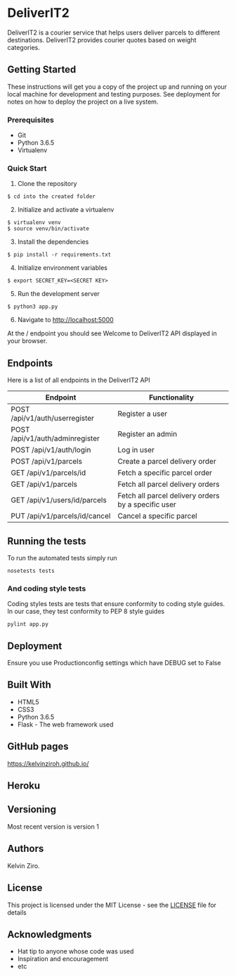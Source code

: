 # DeliverIT2
DeliverIT2 is a courier service that helps users deliver parcels to different destinations. DeliverIT2 provides courier quotes based on weight categories.

## Getting Started

These instructions will get you a copy of the project up and running on your local machine for development and testing purposes. See deployment for notes on how to deploy the project on a live system.

### Prerequisites

* Git
* Python 3.6.5
* Virtualenv

### Quick Start

1. Clone the repository

```
$ cd into the created folder
```

2. Initialize and activate a virtualenv

```
$ virtualenv venv
$ source venv/bin/activate
```

3. Install the dependencies

```
$ pip install -r requirements.txt
```

4. Initialize environment variables

```
$ export SECRET_KEY=<SECRET KEY>
```

5. Run the development server

```
$ python3 app.py
```

6. Navigate to [http://localhost:5000](http://localhost:5000)

At the / endpoint you should see Welcome to DeliverIT2 API displayed in your browser.

## Endpoints

Here is a list of all endpoints in the DeliverIT2 API

Endpoint | Functionality
------------ | -------------
POST   /api/v1/auth/userregister | Register a user
POST   /api/v1/auth/adminregister | Register an admin
POST   /api/v1/auth/login | Log in user
POST   /api/v1/parcels | Create a parcel delivery order
GET   /api/v1/parcels/id | Fetch a specific parcel order
GET   /api/v1/parcels | Fetch all parcel delivery orders
GET   /api/v1/users/id/parcels | Fetch all parcel delivery orders by a specific user
PUT   /api/v1/parcels/id/cancel | Cancel a specific parcel

## Running the tests

To run the automated tests simply run

```
nosetests tests
```

### And coding style tests

Coding styles tests are tests that ensure conformity to coding style guides. In our case, they test conformity to
PEP 8 style guides

```
pylint app.py
```

## Deployment

Ensure you use Productionconfig settings which have DEBUG set to False

## Built With

* HTML5
* CSS3
* Python 3.6.5
* Flask - The web framework used

## GitHub pages

https://kelvinziroh.github.io/

## Heroku


## Versioning

Most recent version is version 1

## Authors

Kelvin Ziro.

## License

This project is licensed under the MIT License - see the [LICENSE](LICENSE) file for details

## Acknowledgments

* Hat tip to anyone whose code was used
* Inspiration and encouragement
* etc
